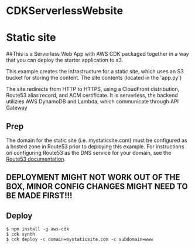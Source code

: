 # CDKServerlessWebsite 
# Static site

##This is a Serverless Web App with AWS CDK packaged together in a way that you can deploy the starter application to s3.


This example creates the infrastructure for a static site, which uses an S3 bucket for storing the content.  The site contents (located in the 'app.py')

The site redirects from HTTP to HTTPS, using a CloudFront distribution, Route53 alias record, and ACM certificate.
It is serverless, the backend utilizies AWS DynamoDB and Lambda, which communicate through API Gateway


## Prep

The domain for the static site (i.e. mystaticsite.com) must be configured as a hosted zone in Route53 prior to deploying this example.  For instructions on configuring Route53 as the DNS service for your domain, see the [Route53 documentation](https://docs.aws.amazon.com/Route53/latest/DeveloperGuide/dns-configuring.html).

## DEPLOYMENT MIGHT NOT WORK OUT OF THE BOX, MINOR CONFIG CHANGES MIGHT NEED TO BE MADE FIRST!!!

## Deploy


```
$ npm install -g aws-cdk
$ cdk synth
$ cdk deploy -c domain=mystaticsite.com -c subdomain=www
```



